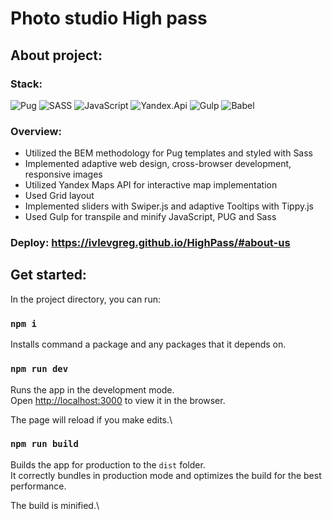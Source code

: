 #  Photo studio High pass 

## About project:
### Stack:  

![Pug](https://img.shields.io/badge/Pug-FFF?style=for-the-badge&logo=pug&logoColor=A86454)
![SASS](https://img.shields.io/badge/SASS-hotpink.svg?style=for-the-badge&logo=SASS&logoColor=white)
![JavaScript](https://img.shields.io/badge/javascript-%23323330.svg?style=for-the-badge&logo=javascript&logoColor=%23F7DF1E)
![Yandex.Api](https://img.shields.io/badge/Yandex.Maps-FC3F1D.svg?style=for-the-badge&logo=google-maps&logoColor=white)
![Gulp](https://img.shields.io/badge/GULP-%23CF4647.svg?style=for-the-badge&logo=gulp&logoColor=white)
![Babel](https://img.shields.io/badge/Babel-F9DC3e?style=for-the-badge&logo=babel&logoColor=black)

### Overview:
- Utilized the BEM methodology for Pug templates and styled with Sass
- Implemented adaptive web design, cross-browser development, responsive images
- Utilized Yandex Maps API for interactive map implementation
- Used Grid layout 
- Implemented sliders with Swiper.js and adaptive Tooltips with Tippy.js
- Used Gulp for transpile and minify JavaScript, PUG and Sass


### Deploy: https://ivlevgreg.github.io/HighPass/#about-us

## Get started:

In the project directory, you can run:

### `npm i`

Installs command a package and any packages that it depends on.

### `npm run dev`

Runs the app in the development mode.\
Open [http://localhost:3000](http://localhost:3000) to view it in the browser.

The page will reload if you make edits.\

### `npm run build`

Builds the app for production to the `dist` folder.\
It correctly bundles in production mode and optimizes the build for the best performance.

The build is minified.\
